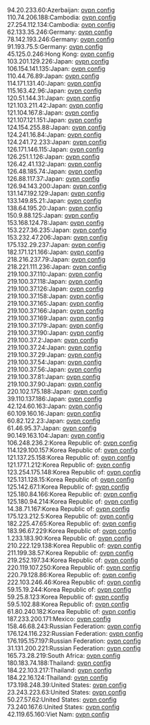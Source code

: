 94.20.233.60:Azerbaijan: [ovpn config](vpn/94_20_233_60.ovpn)  
110.74.206.188:Cambodia: [ovpn config](vpn/110_74_206_188.ovpn)  
27.254.112.134:Cambodia: [ovpn config](vpn/27_254_112_134.ovpn)  
62.133.35.246:Germany: [ovpn config](vpn/62_133_35_246.ovpn)  
78.142.193.246:Germany: [ovpn config](vpn/78_142_193_246.ovpn)  
91.193.75.5:Germany: [ovpn config](vpn/91_193_75_5.ovpn)  
45.125.0.246:Hong Kong: [ovpn config](vpn/45_125_0_246.ovpn)  
103.201.129.226:Japan: [ovpn config](vpn/103_201_129_226.ovpn)  
106.154.141.135:Japan: [ovpn config](vpn/106_154_141_135.ovpn)  
110.44.76.89:Japan: [ovpn config](vpn/110_44_76_89.ovpn)  
114.171.131.40:Japan: [ovpn config](vpn/114_171_131_40.ovpn)  
115.163.42.96:Japan: [ovpn config](vpn/115_163_42_96.ovpn)  
120.51.144.31:Japan: [ovpn config](vpn/120_51_144_31.ovpn)  
121.103.211.42:Japan: [ovpn config](vpn/121_103_211_42.ovpn)  
121.104.167.8:Japan: [ovpn config](vpn/121_104_167_8.ovpn)  
121.107.121.151:Japan: [ovpn config](vpn/121_107_121_151.ovpn)  
124.154.255.88:Japan: [ovpn config](vpn/124_154_255_88.ovpn)  
124.241.16.84:Japan: [ovpn config](vpn/124_241_16_84.ovpn)  
124.241.72.233:Japan: [ovpn config](vpn/124_241_72_233.ovpn)  
126.171.146.115:Japan: [ovpn config](vpn/126_171_146_115.ovpn)  
126.251.1.126:Japan: [ovpn config](vpn/126_251_1_126.ovpn)  
126.42.41.132:Japan: [ovpn config](vpn/126_42_41_132.ovpn)  
126.48.185.74:Japan: [ovpn config](vpn/126_48_185_74.ovpn)  
126.88.117.37:Japan: [ovpn config](vpn/126_88_117_37.ovpn)  
126.94.143.200:Japan: [ovpn config](vpn/126_94_143_200.ovpn)  
131.147.192.129:Japan: [ovpn config](vpn/131_147_192_129.ovpn)  
133.149.85.21:Japan: [ovpn config](vpn/133_149_85_21.ovpn)  
138.64.195.20:Japan: [ovpn config](vpn/138_64_195_20.ovpn)  
150.9.88.125:Japan: [ovpn config](vpn/150_9_88_125.ovpn)  
153.168.124.78:Japan: [ovpn config](vpn/153_168_124_78.ovpn)  
153.227.36.235:Japan: [ovpn config](vpn/153_227_36_235.ovpn)  
153.232.47.206:Japan: [ovpn config](vpn/153_232_47_206.ovpn)  
175.132.29.237:Japan: [ovpn config](vpn/175_132_29_237.ovpn)  
182.171.121.166:Japan: [ovpn config](vpn/182_171_121_166.ovpn)  
218.216.237.79:Japan: [ovpn config](vpn/218_216_237_79.ovpn)  
218.221.111.236:Japan: [ovpn config](vpn/218_221_111_236.ovpn)  
219.100.37.110:Japan: [ovpn config](vpn/219_100_37_110.ovpn)  
219.100.37.118:Japan: [ovpn config](vpn/219_100_37_118.ovpn)  
219.100.37.126:Japan: [ovpn config](vpn/219_100_37_126.ovpn)  
219.100.37.158:Japan: [ovpn config](vpn/219_100_37_158.ovpn)  
219.100.37.165:Japan: [ovpn config](vpn/219_100_37_165.ovpn)  
219.100.37.166:Japan: [ovpn config](vpn/219_100_37_166.ovpn)  
219.100.37.169:Japan: [ovpn config](vpn/219_100_37_169.ovpn)  
219.100.37.179:Japan: [ovpn config](vpn/219_100_37_179.ovpn)  
219.100.37.190:Japan: [ovpn config](vpn/219_100_37_190.ovpn)  
219.100.37.2:Japan: [ovpn config](vpn/219_100_37_2.ovpn)  
219.100.37.24:Japan: [ovpn config](vpn/219_100_37_24.ovpn)  
219.100.37.29:Japan: [ovpn config](vpn/219_100_37_29.ovpn)  
219.100.37.54:Japan: [ovpn config](vpn/219_100_37_54.ovpn)  
219.100.37.56:Japan: [ovpn config](vpn/219_100_37_56.ovpn)  
219.100.37.81:Japan: [ovpn config](vpn/219_100_37_81.ovpn)  
219.100.37.90:Japan: [ovpn config](vpn/219_100_37_90.ovpn)  
220.102.175.188:Japan: [ovpn config](vpn/220_102_175_188.ovpn)  
39.110.137.186:Japan: [ovpn config](vpn/39_110_137_186.ovpn)  
42.124.60.163:Japan: [ovpn config](vpn/42_124_60_163.ovpn)  
60.109.160.16:Japan: [ovpn config](vpn/60_109_160_16.ovpn)  
60.82.122.23:Japan: [ovpn config](vpn/60_82_122_23.ovpn)  
61.46.95.37:Japan: [ovpn config](vpn/61_46_95_37.ovpn)  
90.149.163.104:Japan: [ovpn config](vpn/90_149_163_104.ovpn)  
106.248.236.2:Korea Republic of: [ovpn config](vpn/106_248_236_2.ovpn)  
114.129.100.157:Korea Republic of: [ovpn config](vpn/114_129_100_157.ovpn)  
121.137.25.158:Korea Republic of: [ovpn config](vpn/121_137_25_158.ovpn)  
121.177.1.212:Korea Republic of: [ovpn config](vpn/121_177_1_212.ovpn)  
123.254.175.148:Korea Republic of: [ovpn config](vpn/123_254_175_148.ovpn)  
125.131.128.15:Korea Republic of: [ovpn config](vpn/125_131_128_15.ovpn)  
125.142.67.1:Korea Republic of: [ovpn config](vpn/125_142_67_1.ovpn)  
125.180.84.166:Korea Republic of: [ovpn config](vpn/125_180_84_166.ovpn)  
125.180.94.214:Korea Republic of: [ovpn config](vpn/125_180_94_214.ovpn)  
14.38.71.167:Korea Republic of: [ovpn config](vpn/14_38_71_167.ovpn)  
175.123.212.5:Korea Republic of: [ovpn config](vpn/175_123_212_5.ovpn)  
182.225.47.65:Korea Republic of: [ovpn config](vpn/182_225_47_65.ovpn)  
183.96.67.229:Korea Republic of: [ovpn config](vpn/183_96_67_229.ovpn)  
1.233.183.90:Korea Republic of: [ovpn config](vpn/1_233_183_90.ovpn)  
210.222.129.138:Korea Republic of: [ovpn config](vpn/210_222_129_138.ovpn)  
211.199.38.57:Korea Republic of: [ovpn config](vpn/211_199_38_57.ovpn)  
219.252.197.34:Korea Republic of: [ovpn config](vpn/219_252_197_34.ovpn)  
220.119.107.250:Korea Republic of: [ovpn config](vpn/220_119_107_250.ovpn)  
220.79.128.86:Korea Republic of: [ovpn config](vpn/220_79_128_86.ovpn)  
222.103.246.46:Korea Republic of: [ovpn config](vpn/222_103_246_46.ovpn)  
59.15.19.244:Korea Republic of: [ovpn config](vpn/59_15_19_244.ovpn)  
59.25.8.123:Korea Republic of: [ovpn config](vpn/59_25_8_123.ovpn)  
59.5.102.88:Korea Republic of: [ovpn config](vpn/59_5_102_88.ovpn)  
61.80.240.182:Korea Republic of: [ovpn config](vpn/61_80_240_182.ovpn)  
187.233.200.171:Mexico: [ovpn config](vpn/187_233_200_171.ovpn)  
158.46.68.243:Russian Federation: [ovpn config](vpn/158_46_68_243.ovpn)  
176.124.116.232:Russian Federation: [ovpn config](vpn/176_124_116_232.ovpn)  
176.195.157.197:Russian Federation: [ovpn config](vpn/176_195_157_197.ovpn)  
31.131.200.221:Russian Federation: [ovpn config](vpn/31_131_200_221.ovpn)  
165.73.28.219:South Africa: [ovpn config](vpn/165_73_28_219.ovpn)  
180.183.74.188:Thailand: [ovpn config](vpn/180_183_74_188.ovpn)  
184.22.103.217:Thailand: [ovpn config](vpn/184_22_103_217.ovpn)  
184.22.16.124:Thailand: [ovpn config](vpn/184_22_16_124.ovpn)  
173.198.248.39:United States: [ovpn config](vpn/173_198_248_39.ovpn)  
23.243.223.63:United States: [ovpn config](vpn/23_243_223_63.ovpn)  
50.27.57.62:United States: [ovpn config](vpn/50_27_57_62.ovpn)  
73.240.167.6:United States: [ovpn config](vpn/73_240_167_6.ovpn)  
42.119.65.160:Viet Nam: [ovpn config](vpn/42_119_65_160.ovpn)  

